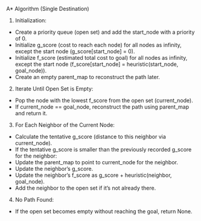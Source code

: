 A* Algorithm (Single Destination)

1) Initialization:
 - Create a priority queue (open set) and add the start_node with a priority of 0.
 - Initialize g_score (cost to reach each node) for all nodes as infinity, except the start node (g_score[start_node] = 0).
 - Initialize f_score (estimated total cost to goal) for all nodes as infinity, except the start node (f_score[start_node] = heuristic(start_node, goal_node)).
 - Create an empty parent_map to reconstruct the path later.

2) Iterate Until Open Set is Empty:
 - Pop the node with the lowest f_score from the open set (current_node).
 - If current_node == goal_node, reconstruct the path using parent_map and return it.
3) For Each Neighbor of the Current Node:
 - Calculate the tentative g_score (distance to this neighbor via current_node).
 - If the tentative g_score is smaller than the previously recorded g_score for the neighbor:
 - Update the parent_map to point to current_node for the neighbor.
 - Update the neighbor’s g_score.
 - Update the neighbor’s f_score as g_score + heuristic(neighbor, goal_node).
 - Add the neighbor to the open set if it’s not already there.
4) No Path Found:
 - If the open set becomes empty without reaching the goal, return None.